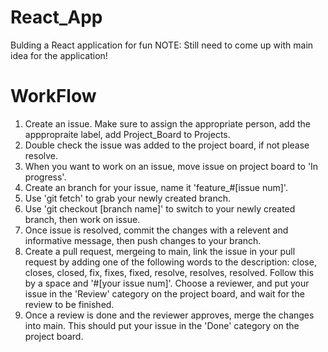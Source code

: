 # React_App
Bulding a React application for fun
NOTE: Still need to come up with main idea for the application!

# WorkFlow
1) Create an issue. Make sure to assign the appropriate person, add the apppropraite label, add Project_Board to Projects.
2) Double check the issue was added to the project board, if not please resolve.
3) When you want to work on an issue, move issue on project board to 'In progress'.
4) Create an branch for your issue, name it 'feature_#[issue num]'.
5) Use 'git fetch' to grab your newly created branch.
6) Use 'git checkout [branch name]' to switch to your newly created branch, then work on issue.
7) Once issue is resolved, commit the changes with a relevent and informative message, then push changes to your branch.
8) Create a pull request, mergeing to main, link the issue in your pull request by adding one of the following words to the description:
close, closes, closed, fix, fixes, fixed, resolve, resolves, resolved. Follow this by a space and '#[your issue num]'.
Choose a reviewer, and put your issue in the 'Review' category on the project board, and wait for the review to be finished.
9) Once a review is done and the reviewer approves, merge the changes into main. This should put your issue in the 'Done' category
on the project board.